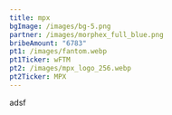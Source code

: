 ```yaml
---
title: mpx
bgImage: /images/bg-5.png
partner: /images/morphex_full_blue.png
bribeAmount: "6783"
pt1: /images/fantom.webp
pt1Ticker: wFTM
pt2: /images/mpx_logo_256.webp
pt2Ticker: MPX
---
```

a﻿dsf
